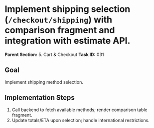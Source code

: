 # Implement shipping selection (`/checkout/shipping`) with comparison fragment and integration with estimate API.

**Parent Section:** 5. Cart & Checkout
**Task ID:** 031

## Goal
Implement shipping method selection.

## Implementation Steps
1. Call backend to fetch available methods; render comparison table fragment.
2. Update totals/ETA upon selection; handle international restrictions.
